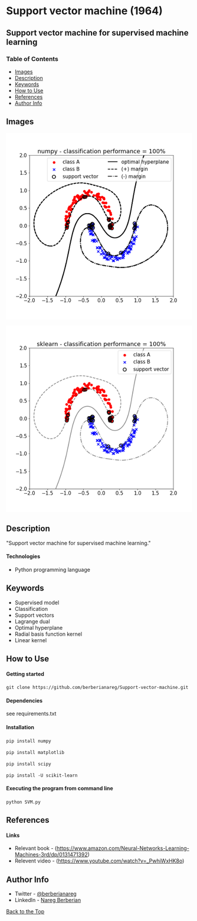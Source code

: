 # Support vector machine (1964)

## Support vector machine for supervised machine learning

### Table of Contents

- [Images](#images)
- [Description](#description)
- [Keywords](#keywords)
- [How to Use](#how-to-use)
- [References](#references)
- [Author Info](#author-info)

## Images

![](images/figure_1.png)

![](images/figure_2.png)

## Description

"Support vector machine for supervised machine learning."

#### Technologies

- Python programming language

## Keywords

 - Supervised model
 - Classification
 - Support vectors
 - Lagrange dual
 - Optimal hyperplane
 - Radial basis function kernel
 - Linear kernel

## How to Use

#### Getting started

`git clone https://github.com/berberianareg/Support-vector-machine.git`

#### Dependencies

see requirements.txt

#### Installation

`pip install numpy`

`pip install matplotlib`

`pip install scipy`

`pip install -U scikit-learn`

#### Executing the program from command line

`python SVM.py`

## References

#### Links

- Relevant book - (https://www.amazon.com/Neural-Networks-Learning-Machines-3rd/dp/0131471392)
- Relevent video - (https://www.youtube.com/watch?v=_PwhiWxHK8o)

## Author Info

- Twitter - [@berberianareg](https://twitter.com/BerberianNareg)
- LinkedIn - [Nareg Berberian](https://www.linkedin.com/in/nareg-berberian-phd-ab6759b9/)

[Back to the Top](#project-title)


